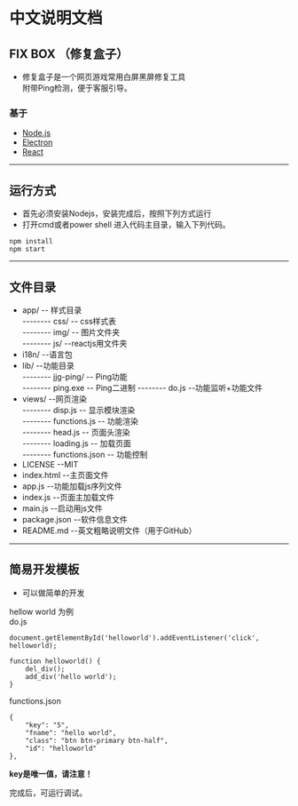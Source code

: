 # **中文说明文档**
## FIX BOX （修复盒子）
+ 修复盒子是一个网页游戏常用白屏黑屏修复工具  
  附带Ping检测，便于客服引导。 
### 基于
* [Node.js](http://nodejs.cn/)
* [Electron](https://github.com/atom/electron)
* [React](https://github.com/facebook/react)

***

## 运行方式
+ 首先必须安装Nodejs，安装完成后，按照下列方式运行
+ 打开cmd或者power shell 进入代码主目录，输入下列代码。
```code
npm install
npm start
```
***

## 文件目录
* app/ -- 样式目录  
-------- css/  -- css样式表  
-------- img/  -- 图片文件夹  
-------- js/ --reactjs用文件夹  
* i18n/ --语言包
* lib/ --功能目录  
-------- jjg-ping/  -- Ping功能  
-------- ping.exe  -- Ping二进制
-------- do.js  --功能监听+功能文件
* views/  --网页渲染  
-------- disp.js  -- 显示模块渲染  
-------- functions.js  -- 功能渲染  
-------- head.js  -- 页面头渲染  
-------- loading.js  -- 加载页面  
-------- functions.json -- 功能控制  
* LICENSE  --MIT
* index.html  --主页面文件
* app.js  --功能加载js序列文件
* index.js  --页面主加载文件
* main.js  --启动用js文件
* package.json --软件信息文件
* README.md  --英文粗略说明文件（用于GitHub）

***

## 简易开发模板
* 可以做简单的开发  

hellow world 为例  
do.js  

```code
document.getElementById('helloworld').addEventListener('click', helloworld);

function helloworld() {
    del_div();
    add_div('hello world');
}
```  

functions.json  

```code
{
    "key": "5",
    "fname": "hello world",
    "class": "btn btn-primary btn-half",
    "id": "helloworld"
},

```  

**key是唯一值，请注意！**  

完成后，可运行调试。
